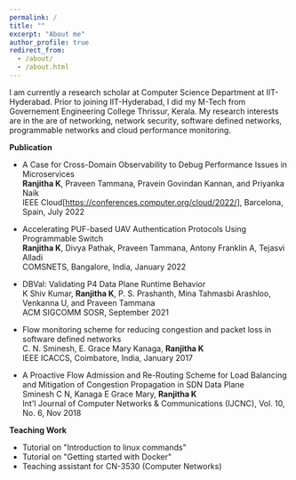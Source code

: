 ```yaml
---
permalink: /
title: ""
excerpt: "About me"
author_profile: true
redirect_from: 
  - /about/
  - /about.html
---
```


I am currently a research scholar at Computer Science Department at IIT-Hyderabad. Prior to joining IIT-Hyderabad, I did my M-Tech from Governement Engineering College Thrissur, Kerala. My research interests are in the are of networking, network security, software defined networks, programmable networks and cloud performance monitoring. 

**Publication**

* A Case for Cross-Domain Observability to Debug Performance Issues in Microservices\
**Ranjitha K**, Praveen Tammana, Pravein Govindan Kannan, and Priyanka Naik\
IEEE Cloud[https://conferences.computer.org/cloud/2022/], Barcelona, Spain, July 2022

- Accelerating PUF-based UAV Authentication Protocols Using Programmable Switch\
**Ranjitha K**, Divya Pathak, Praveen Tammana, Antony Franklin A, Tejasvi Alladi\
COMSNETS, Bangalore, India, January 2022

- DBVal: Validating P4 Data Plane Runtime Behavior\
K Shiv Kumar, **Ranjitha K**, P. S. Prashanth, Mina Tahmasbi Arashloo, Venkanna U, and Praveen Tammana\
ACM SIGCOMM SOSR, September 2021

- Flow monitoring scheme for reducing congestion and packet loss in software defined networks\
C. N. Sminesh, E. Grace Mary Kanaga, **Ranjitha K**\
IEEE ICACCS, Coimbatore, India, January 2017

- A Proactive Flow Admission and Re-Routing Scheme for Load Balancing and Mitigation of Congestion Propagation in SDN Data Plane\
Sminesh C N, Kanaga E Grace Mary, **Ranjitha K**\
Int'l Journal of Computer Networks & Communications (IJCNC), Vol. 10, No. 6, Nov 2018 

**Teaching Work**
- Tutorial on "Introduction to linux commands"
- Tutorial on "Getting started with Docker"
- Teaching assistant for CN-3530 (Computer Networks)
